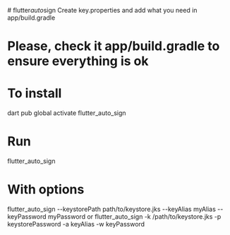 #   f l u t t e r _ a u t o _ s i g n 
  Create key.properties and add what you need in app/build.gradle
# Please, check it app/build.gradle to ensure everything is ok

# To install
dart pub global activate flutter_auto_sign

# Run
 flutter_auto_sign
 
# With options
flutter_auto_sign --keystorePath path/to/keystore.jks --keyAlias myAlias --keyPassword myPassword
or
flutter_auto_sign -k /path/to/keystore.jks -p keystorePassword -a keyAlias -w keyPassword


 
